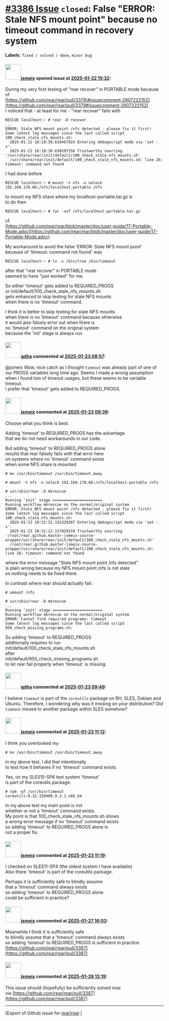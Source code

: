 [\#3386 Issue](https://github.com/rear/rear/issues/3386) `closed`: False "ERROR: Stale NFS mount point" because no timeout command in recovery system
=====================================================================================================================================================

**Labels**: `fixed / solved / done`, `minor bug`

#### <img src="https://avatars.githubusercontent.com/u/1788608?u=925fc54e2ce01551392622446ece427f51e2f0ce&v=4" width="50">[jsmeix](https://github.com/jsmeix) opened issue at [2025-01-22 15:32](https://github.com/rear/rear/issues/3386):

During my very first testing of "rear recover" in PORTABLE mode because
of  
[https://github.com/rear/rear/pull/3379\#issuecomment-2607222152](https://github.com/rear/rear/pull/3379#issuecomment-2607222152)  
I noticed that - at least for me - "rear recover" fails with

    RESCUE localhost:~ # rear -D recover
    ...
    ERROR: Stale NFS mount point /nfs detected - please fix it first!
    Some latest log messages since the last called script 100_check_stale_nfs_mounts.sh:
      2025-01-22 16:18:30.619467024 Entering debugscript mode via 'set -x'.
      2025-01-22 16:18:30.630197156 Trustworthy sourcing '/usr/share/rear/init/default/100_check_stale_nfs_mounts.sh'
      /usr/share/rear/init/default/100_check_stale_nfs_mounts.sh: line 26: timeout: command not found

I had done before

    RESCUE localhost:~ # mount -t nfs -o nolock 192.168.178.66:/nfs/localhost.portable /nfs

to mount my NFS share where my localhost-portable.tar.gz is  
to do then

    RESCUE localhost:~ # tar -xvf /nfs/localhost-portable.tar.gz

cf.  
[https://github.com/rear/rear/blob/master/doc/user-guide/17-Portable-Mode.adoc](https://github.com/rear/rear/blob/master/doc/user-guide/17-Portable-Mode.adoc)

My workaround to avoid the false 'ERROR: Stale NFS mount point'  
because of 'timeout: command not found' was

    RESCUE localhost:~ # ln -s /bin/true /bin/timeout

after that "rear recover" in PORTABLE mode  
seemed to have "just worked" for me.

So either 'timeout' gets added to REQUIRED\_PROGS  
or init/default/100\_check\_stale\_nfs\_mounts.sh  
gets enhanced to skip testing for stale NFS mounts  
when there is no 'timeout' command.

I think it is better to skip testing for stale NFS mounts  
when there is no 'timeout' command because otherwise  
it would also falsely error out when there is  
no 'timeout' command on the original system  
because the 'init' stage is always run.

#### <img src="https://avatars.githubusercontent.com/u/888633?u=cdaeb31efcc0048d3619651aa18dd4b76e636b21&v=4" width="50">[gdha](https://github.com/gdha) commented at [2025-01-23 08:57](https://github.com/rear/rear/issues/3386#issuecomment-2609207123):

@jsmeix Wow, nice catch as I thought `timeout` was already part of one
of our PROGS variables long time ago. Seems I made a wrong assumption
when I found lots of timeout usages, but these seems to be variable
timeout.  
I prefer that 'timeout' gets added to REQUIRED\_PROGS.

#### <img src="https://avatars.githubusercontent.com/u/1788608?u=925fc54e2ce01551392622446ece427f51e2f0ce&v=4" width="50">[jsmeix](https://github.com/jsmeix) commented at [2025-01-23 09:39](https://github.com/rear/rear/issues/3386#issuecomment-2609327810):

Choose what you think is best.

Adding 'timeout' to REQUIRED\_PROGS has the advantage  
that we do not need workarounds in our code.

But adding 'timeout' to REQUIRED\_PROGS alone  
results that rear falsely fails with that error here  
on systems where no 'timeout' command exists  
when some NFS share is mounted

    # mv /usr/bin/timeout /usr/bin/timeout.away

    # mount -t nfs -o nolock 192.168.178.66:/nfs/localhost.portable /nfs

    # usr/sbin/rear -D mkrescue
    ...
    Running 'init' stage ======================
    Running workflow mkrescue on the normal/original system
    ERROR: Stale NFS mount point /nfs detected - please fix it first!
    Some latest log messages since the last called script 100_check_stale_nfs_mounts.sh:
      2025-01-23 10:32:12.152329207 Entering debugscript mode via 'set -x'.
      2025-01-23 10:32:12.157029159 Trustworthy sourcing '/root/rear.github.master-jsmeix-source-wrapper/usr/share/rear/init/default/100_check_stale_nfs_mounts.sh'
      /root/rear.github.master-jsmeix-source-wrapper/usr/share/rear/init/default/100_check_stale_nfs_mounts.sh: line 26: timeout: command not found

where the error message "Stale NFS mount point /nfs detected"  
is plain wrong because my NFS mount point /nfs is not stale  
so nothing needs to be fixed there.

In contrast where rear should actually fail:

    # umount /nfs

    # usr/sbin/rear -D mkrescue
    ...
    Running 'init' stage ======================
    Running workflow mkrescue on the normal/original system
    ERROR: Cannot find required programs: timeout
    Some latest log messages since the last called script 950_check_missing_programs.sh:

So adding 'timeout' to REQUIRED\_PROGS  
additionally requires to run  
init/default/100\_check\_stale\_nfs\_mounts.sh  
after  
init/default/950\_check\_missing\_programs.sh  
to let rear fail properly when 'timeout' is missing.

#### <img src="https://avatars.githubusercontent.com/u/888633?u=cdaeb31efcc0048d3619651aa18dd4b76e636b21&v=4" width="50">[gdha](https://github.com/gdha) commented at [2025-01-23 09:49](https://github.com/rear/rear/issues/3386#issuecomment-2609349900):

I believe `timeout` is part of the `coreutils` package on RH, SLES,
Debian and Ubuntu. Therefore, I wondering why was it missing on your
distribution? Did `timeout` moved to another package within SLES
somehow?

#### <img src="https://avatars.githubusercontent.com/u/1788608?u=925fc54e2ce01551392622446ece427f51e2f0ce&v=4" width="50">[jsmeix](https://github.com/jsmeix) commented at [2025-01-23 11:12](https://github.com/rear/rear/issues/3386#issuecomment-2609532647):

I think you overlooked my

    # mv /usr/bin/timeout /usr/bin/timeout.away

in my above test. I did that intentionally  
to test how it behaves if no 'timeout' command exists.

Yes, on my SLES15-SP6 test system 'timeout'  
is part of the coreutils package:

    # rpm -qf /usr/bin/timeout
    coreutils-8.32-150400.9.3.1.x86_64

In my above test my main point is not  
whether or not a 'timeout' command exists.  
My point is that 100\_check\_stale\_nfs\_mounts.sh shows  
a wrong error message if no 'timeout' command exists  
so adding 'timeout' to REQUIRED\_PROGS alone is  
not a proper fix.

#### <img src="https://avatars.githubusercontent.com/u/1788608?u=925fc54e2ce01551392622446ece427f51e2f0ce&v=4" width="50">[jsmeix](https://github.com/jsmeix) commented at [2025-01-23 11:19](https://github.com/rear/rear/issues/3386#issuecomment-2609546695):

I checked on SLES11-SP4 (the oldest system I have available)  
Also there 'timeout' is part of the coreutils package.

Perhaps it is sufficiently safe to blindly assume  
that a 'timeout' command always exists  
so adding 'timeout' to REQUIRED\_PROGS alone  
could be sufficient in practice?

#### <img src="https://avatars.githubusercontent.com/u/1788608?u=925fc54e2ce01551392622446ece427f51e2f0ce&v=4" width="50">[jsmeix](https://github.com/jsmeix) commented at [2025-01-27 16:03](https://github.com/rear/rear/issues/3386#issuecomment-2616162701):

Meanwhile I think it is sufficiently safe  
to blindly assume that a 'timeout' command always exists  
so adding 'timeout' to REQUIRED\_PROGS is sufficient in practice:  
[https://github.com/rear/rear/pull/3387](https://github.com/rear/rear/pull/3387)

#### <img src="https://avatars.githubusercontent.com/u/1788608?u=925fc54e2ce01551392622446ece427f51e2f0ce&v=4" width="50">[jsmeix](https://github.com/jsmeix) commented at [2025-01-28 13:19](https://github.com/rear/rear/issues/3386#issuecomment-2618979366):

This issue should (hopefully) be sufficiently solved now  
via
[https://github.com/rear/rear/pull/3387](https://github.com/rear/rear/pull/3387)

------------------------------------------------------------------------

\[Export of Github issue for
[rear/rear](https://github.com/rear/rear).\]
